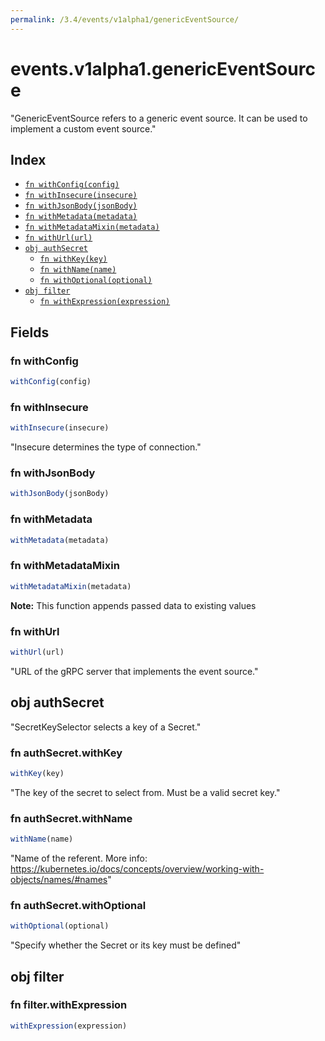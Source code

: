 ```yaml
---
permalink: /3.4/events/v1alpha1/genericEventSource/
---
```


# events.v1alpha1.genericEventSource

"GenericEventSource refers to a generic event source. It can be used to implement a custom event source."

## Index

* [`fn withConfig(config)`](#fn-withconfig)
* [`fn withInsecure(insecure)`](#fn-withinsecure)
* [`fn withJsonBody(jsonBody)`](#fn-withjsonbody)
* [`fn withMetadata(metadata)`](#fn-withmetadata)
* [`fn withMetadataMixin(metadata)`](#fn-withmetadatamixin)
* [`fn withUrl(url)`](#fn-withurl)
* [`obj authSecret`](#obj-authsecret)
  * [`fn withKey(key)`](#fn-authsecretwithkey)
  * [`fn withName(name)`](#fn-authsecretwithname)
  * [`fn withOptional(optional)`](#fn-authsecretwithoptional)
* [`obj filter`](#obj-filter)
  * [`fn withExpression(expression)`](#fn-filterwithexpression)

## Fields

### fn withConfig

```ts
withConfig(config)
```



### fn withInsecure

```ts
withInsecure(insecure)
```

"Insecure determines the type of connection."

### fn withJsonBody

```ts
withJsonBody(jsonBody)
```



### fn withMetadata

```ts
withMetadata(metadata)
```



### fn withMetadataMixin

```ts
withMetadataMixin(metadata)
```



**Note:** This function appends passed data to existing values

### fn withUrl

```ts
withUrl(url)
```

"URL of the gRPC server that implements the event source."

## obj authSecret

"SecretKeySelector selects a key of a Secret."

### fn authSecret.withKey

```ts
withKey(key)
```

"The key of the secret to select from.  Must be a valid secret key."

### fn authSecret.withName

```ts
withName(name)
```

"Name of the referent. More info: https://kubernetes.io/docs/concepts/overview/working-with-objects/names/#names"

### fn authSecret.withOptional

```ts
withOptional(optional)
```

"Specify whether the Secret or its key must be defined"

## obj filter



### fn filter.withExpression

```ts
withExpression(expression)
```

